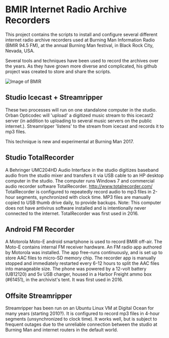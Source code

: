 # BMIR Internet Radio Archive Recorders

This project contains the scripts to install and configure several different internet radio archive recorders used at Burning Man Information Radio (BMIR 94.5 FM), at the annual Burning Man festival, in Black Rock City, Nevada, USA.

Several tools and techniques have been used to record the archives over the years.  As they have grown more diverse and complicated, his github project was created to store and share the scripts.


![Image of BMIR](https://raw.githubusercontent.com/sagittandy/bmir-archive-recorders/master/pix/bmir.archivers.2017.png)


## Studio Icecast + Streamripper

These two processes will run on one standalone computer in the studio.  Orban Opticodec will 'upload' a digitized music stream to this icecast2 server (in addition to uploading to several music servers on the public internet.).  Streamripper 'listens' to the stream from icecast and records it to mp3 files.

This technique is new and experimental at Burning Man 2017.

## Studio TotalRecorder

A Behringer UMC204HD Audio Interface in the studio digitizes baseband audio from the studio mixer and transfers it via USB cable to an HP desktop computer in the studio.  The computer runs Windows 7 and commercial audio recorder software TotalRecorder.  http://www.totalrecorder.com/  TotalRecorder is configured to repeatedly record audio to mp3 files in 2-hour segments, synchronized with clock time.  MP3 files are manually copied to USB thumb drive daily, to provide backups.  Note:  This computer does not have antivirus software installed and is intentionally never connected to the internet.  TotalRecorder was first used in 2016.

## Android FM Recorder

A Motorola Moto-E android smartphone is used to record BMIR off-air.  The Moto-E contains internal FM receiver hardware.  An FM radio app authored by Motorola was installed.  The app free-runs continuously, and is set up to store AAC files to micro-SD memory chip.  The recorder app is manually stopped and immediately restarted every 6-12 hours to split the AAC files into manageable size.  The phone was powered by a 12-volt battery (UB12120) and 5v USB charger, housed in a Harbor Freight ammo box (#61451), in the archivist's tent.  It was first used in 2016.

## Offsite Streamripper

Streamripper has been run on an Ubuntu Linux VM at Digital Ocean for many years (starting 2010?).  It is configured to record mp3 files in 4-hour segments (unsynchronized to clock time).  It works well, but is subject to frequent outages due to the unreliable connection between the studio at Burning Man and internet routers in the default world.
